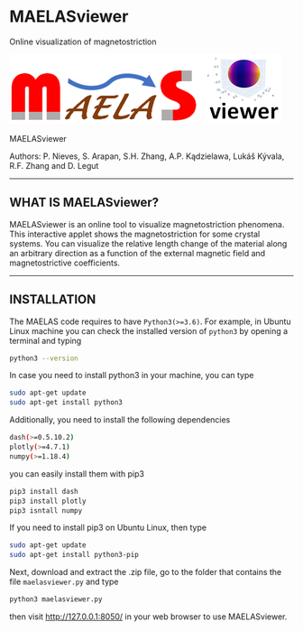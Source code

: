 # MAELASviewer
Online visualization of magnetostriction


![GitHub Logo](assets/logo_maelasviewer.png)

MAELASviewer

Authors: P. Nieves, S. Arapan, S.H. Zhang, A.P. Kądzielawa, Lukáš Kývala, R.F. Zhang and D. Legut

-------------------------
WHAT IS MAELASviewer?
-------------------------

MAELASviewer is an online tool to visualize magnetostriction phenomena. This interactive applet shows the magnetostriction for some crystal systems. You can visualize the relative length change of the material along an arbitrary direction as a function of the external magnetic field and magnetostrictive coefficients.

------------------
INSTALLATION
------------------

The MAELAS code requires to have ```Python3(>=3.6)```. For example, in Ubuntu Linux machine you can check the installed version of ```python3``` by opening a terminal and typing
```bash
python3 --version
```
In case you need to install python3 in your machine, you can type
```bash
sudo apt-get update
sudo apt-get install python3
```
Additionally, you need to install the following dependencies

```bash
dash(>=0.5.10.2)
plotly(>=4.7.1)
numpy(>=1.18.4)
```
you can easily install them with pip3
```bash
pip3 install dash
pip3 install plotly
pip3 isntall numpy
```
If you need to install pip3 on Ubuntu Linux, then type
```bash
sudo apt-get update
sudo apt-get install python3-pip
```
Next, download and extract the .zip file, go to the folder that contains the file ```maelasviewer.py``` and type
```bash
python3 maelasviewer.py
```
then visit http://127.0.0.1:8050/ in your web browser to use MAELASviewer.

